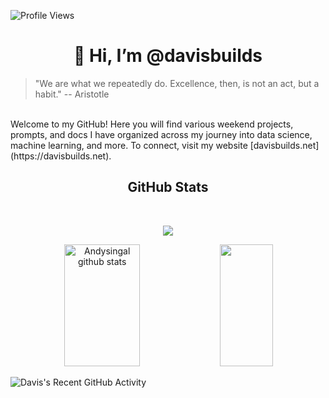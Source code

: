 ![Profile Views](https://komarev.com/ghpvc/?username=davisbuilds&style=flat)

<!--Title @davisbuilds-->
<h1 align="center">👋 Hi, I’m @davisbuilds</h1>

> "We are what we repeatedly do. Excellence, then, is not an act, but a habit." -- Aristotle
<br>
Welcome to my GitHub! Here you will find various weekend projects, prompts, and docs I have organized across my journey into data science, machine learning, and more. To connect, visit my website [davisbuilds.net](https://davisbuilds.net).
<br>
<h2 align="center">GitHub Stats</h2>
<br>

<!--Total Contributions--> 
<p align="center">
<img src="https://github-readme-streak-stats.herokuapp.com?user=davisbuilds&theme=tokyonight_duo&hide_border=true">
</p>

<!--GitHub Stats--> 
<div align="center">  
  <img width="49%" height="195px" src="https://github-readme-stats.vercel.app/api?username=davisbuilds&show_icons=true&count_private=true&hide_border=true&title_color=00b3ff&icon_color=00b4ff&text_color=c9d1d9&bg_color=0d1117" alt="Andysingal github stats" /> 
  <img width="41%" height="195px" src="https://github-readme-stats.vercel.app/api/top-langs/?username=davisbuilds&layout=compact&hide_border=true&title_color=00b3ff&text_color=00b4ff&bg_color=0d1117" />
</div> 

<!--Activity Graph-->
![Davis's Recent GitHub Activity](https://github-readme-activity-graph.vercel.app/graph?username=davisbuilds&bg_color=0d1117&color=ffffff&line=00b3ff&point=f9fafa&area=true&hide_border=true)
